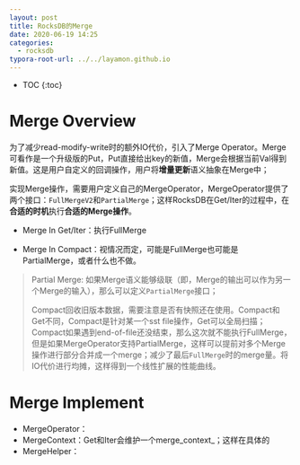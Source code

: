 ```yaml
---
layout: post
title: RocksDB的Merge
date: 2020-06-19 14:25
categories:
  - rocksdb
typora-root-url: ../../layamon.github.io
---
```

* TOC
{:toc}
# Merge Overview

为了减少read-modify-write时的额外IO代价，引入了Merge Operator。Merge可看作是一个升级版的Put，Put直接给出key的新值，Merge会根据当前Val得到新值。这是用户自定义的回调操作，用户将**增量更新**语义抽象在Merge中；

实现Merge操作，需要用户定义自己的MergeOperator，MergeOperator提供了两个接口：`FullMergeV2`和`PartialMerge`；这样RocksDB在Get/Iter的过程中，在**合适的时机**执行**合适的Merge操作**。

- Merge In Get/Iter：执行FullMerge

- Merge In Compact：视情况而定，可能是FullMerge也可能是PartialMerge，或者什么也不做。

>  Partial Merge: 如果Merge语义能够级联（即，Merge的输出可以作为另一个Merge的输入），那么可以定义`PartialMerge`接口；
>
> Compact回收旧版本数据，需要注意是否有快照还在使用。Compact和Get不同，Compact是针对某一个sst file操作，Get可以全局扫描；Compact如果遇到end-of-file还没结束，那么这次就不能执行FullMerge，但是如果MergeOperator支持PartialMerge，这样可以提前对多个Merge操作进行部分合并成一个merge；减少了最后`FullMerge`时的merge量。将IO代价进行均摊，这样得到一个线性扩展的性能曲线。

# Merge Implement

- MergeOperator：
- MergeContext：Get和Iter会维护一个merge_context_；这样在具体的
- MergeHelper：

